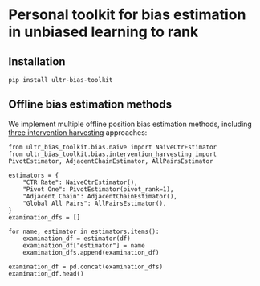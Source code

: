 # Personal toolkit for bias estimation in unbiased learning to rank

## Installation
```
pip install ultr-bias-toolkit
```

## Offline bias estimation methods
We implement multiple offline position bias estimation methods, including [three intervention harvesting](https://arxiv.org/abs/1812.05161) approaches:

```
from ultr_bias_toolkit.bias.naive import NaiveCtrEstimator
from ultr_bias_toolkit.bias.intervention_harvesting import PivotEstimator, AdjacentChainEstimator, AllPairsEstimator

estimators = {
    "CTR Rate": NaiveCtrEstimator(),
    "Pivot One": PivotEstimator(pivot_rank=1),
    "Adjacent Chain": AdjacentChainEstimator(),
    "Global All Pairs": AllPairsEstimator(),
}
examination_dfs = []

for name, estimator in estimators.items():
    examination_df = estimator(df)
    examination_df["estimator"] = name
    examination_dfs.append(examination_df)

examination_df = pd.concat(examination_dfs)
examination_df.head()
```
